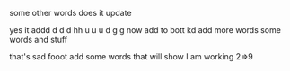 some other words does it update 


yes it addd d d d hh u u u  d g g now add to bott  kd  add more words 
some words and stuff

that's sad
fooot add some words that will show I am working 
2=>9